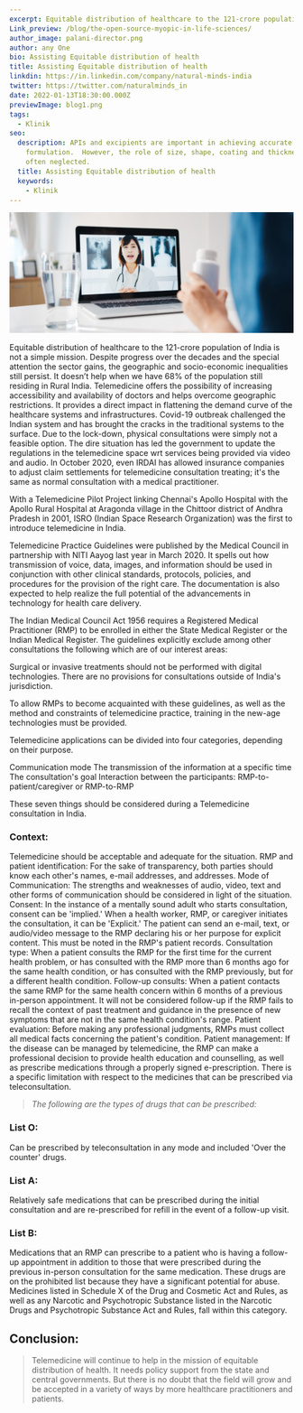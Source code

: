 ```yaml
---
excerpt: Equitable distribution of healthcare to the 121-crore population of India is not a simple mission.
Link_preview: /blog/the-open-source-myopic-in-life-sciences/
author_image: palani-director.png
author: any One
bio: Assisting Equitable distribution of health
title: Assisting Equitable distribution of health
linkdin: https://in.linkedin.com/company/natural-minds-india
twitter: https://twitter.com/naturalminds_in
date: 2022-01-13T18:30:00.000Z
previewImage: blog1.png
tags:
  - Klinik
seo:
  description: APIs and excipients are important in achieving accurate molecular
    formulation.  However, the role of size, shape, coating and thickness is
    often neglected.
  title: Assisting Equitable distribution of health
  keywords:
    - Klinik
---
```


![image alt](blog1_preview.png "Image Title")

Equitable distribution of healthcare to the 121-crore population of India is not a simple mission. Despite progress over the decades and the special attention the sector gains, the geographic and socio-economic inequalities still persist. It doesn’t help when we have 68% of the population still residing in Rural India. Telemedicine offers the possibility of increasing accessibility and availability of doctors and helps overcome geographic restrictions. It provides a direct impact in flattening the demand curve of the healthcare systems and infrastructures. Covid-19 outbreak challenged the Indian system and has brought the cracks in the traditional systems to the surface. Due to the lock-down, physical consultations were simply not a feasible option. The dire situation has led the government to update the regulations in the telemedicine space wrt services being provided via video and audio. In October 2020, even IRDAI has allowed insurance companies to adjust claim settlements for telemedicine consultation treating; it's the same as normal consultation with a medical practitioner.

With a Telemedicine Pilot Project linking Chennai's Apollo Hospital with the Apollo Rural Hospital at Aragonda village in the Chittoor district of Andhra Pradesh in 2001, ISRO (Indian Space Research Organization) was the first to introduce telemedicine in India.

Telemedicine Practice Guidelines were published by the Medical Council in partnership with NITI Aayog last year in March 2020. It spells out how transmission of voice, data, images, and information should be used in conjunction with other clinical standards, protocols, policies, and procedures for the provision of the right care. The documentation is also expected to help realize the full potential of the advancements in technology for health care delivery.

The Indian Medical Council Act 1956 requires a Registered Medical Practitioner (RMP) to be enrolled in either the State Medical Register or the Indian Medical Register. The guidelines explicitly exclude among other consultations the following which are of our interest areas:

Surgical or invasive treatments should not be performed with digital technologies.
There are no provisions for consultations outside of India's jurisdiction.

To allow RMPs to become acquainted with these guidelines, as well as the method and constraints of telemedicine practice, training in the new-age technologies must be provided.

Telemedicine applications can be divided into four categories, depending on their purpose.

Communication mode
The transmission of the information at a specific time
The consultation's goal
Interaction between the participants: RMP-to-patient/caregiver or RMP-to-RMP

These seven things should be considered during a Telemedicine consultation in India.

### Context:

Telemedicine should be acceptable and adequate for the situation.
RMP and patient identification: For the sake of transparency, both parties should know each other's names, e-mail addresses, and addresses.
Mode of Communication: The strengths and weaknesses of audio, video, text and other forms of communication should be considered in light of the situation.
Consent: In the instance of a mentally sound adult who starts consultation, consent can be 'implied.' When a health worker, RMP, or caregiver initiates the consultation, it can be 'Explicit.' The patient can send an e-mail, text, or audio/video message to the RMP declaring his or her purpose for explicit content. This must be noted in the RMP's patient records.
Consultation type:
When a patient consults the RMP for the first time for the current health problem, or has consulted with the RMP more than 6 months ago for the same health condition, or has consulted with the RMP previously, but for a different health condition.
Follow-up consults: When a patient contacts the same RMP for the same health concern within 6 months of a previous in-person appointment. It will not be considered follow-up if the RMP fails to recall the context of past treatment and guidance in the presence of new symptoms that are not in the same health condition's range.
Patient evaluation: Before making any professional judgments, RMPs must collect all medical facts concerning the patient's condition.
Patient management: If the disease can be managed by telemedicine, the RMP can make a professional decision to provide health education and counselling, as well as prescribe medications through a properly signed e-prescription.
There is a specific limitation with respect to the medicines that can be prescribed via teleconsultation.

> _The following are the types of drugs that can be prescribed:_

### List O:
Can be prescribed by teleconsultation in any mode and included 'Over the counter' drugs.

### List A:
Relatively safe medications that can be prescribed during the initial consultation and are re-prescribed for refill in the event of a follow-up visit.

### List B:
Medications that an RMP can prescribe to a patient who is having a follow-up appointment in addition to those that were prescribed during the previous in-person consultation for the same medication.
These drugs are on the prohibited list because they have a significant potential for abuse. Medicines listed in Schedule X of the Drug and Cosmetic Act and Rules, as well as any Narcotic and Psychotropic Substance listed in the Narcotic Drugs and Psychotropic Substance Act and Rules, fall within this category.
## Conclusion:

>Telemedicine will continue to help in the mission of equitable distribution of health. It needs policy support from the state and central governments. But there is no doubt that the field will grow and be accepted in a variety of ways by more healthcare practitioners and patients.
